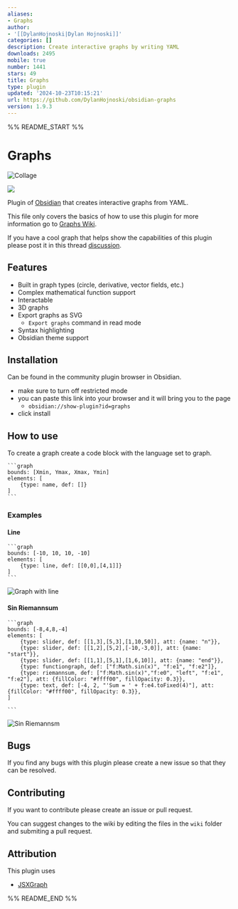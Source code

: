 ```yaml
---
aliases:
- Graphs
author:
- '[[DylanHojnoski|Dylan Hojnoski]]'
categories: []
description: Create interactive graphs by writing YAML
downloads: 2495
mobile: true
number: 1441
stars: 49
title: Graphs
type: plugin
updated: '2024-10-23T10:15:21'
url: https://github.com/DylanHojnoski/obsidian-graphs
version: 1.9.3
---
```


%% README_START %%

# Graphs 
![Collage](https://raw.githubusercontent.com/DylanHojnoski/obsidian-graphs/HEAD/images/collage.png)

[![](https://img.shields.io/static/v1?label=Sponsor&message=%E2%9D%A4&logo=GitHub&color=%23fe8e86)](https://github.com/sponsors/DylanHojnoski)

Plugin of [Obsidian](https://obsidian.md/) that creates interactive graphs from YAML.

This file only covers the basics of how to use this plugin for more information go to [Graphs Wiki](https://github.com/DylanHojnoski/obsidian-graphs/wiki).

If you have a cool graph that helps show the capabilities of this plugin please post it in this thread [discussion](https://github.com/DylanHojnoski/obsidian-graphs/discussions/15).

## Features

* Built in graph types (circle, derivative, vector fields, etc.)
* Complex mathematical function support
* Interactable
* 3D graphs
* Export graphs as SVG
	* `Export graphs` command in read mode
* Syntax highlighting
* Obsidian theme support

## Installation

Can be found in the community plugin browser in Obsidian.
* make sure to turn off restricted mode
* you can paste this link into your browser and it will bring you to the page
	* `obsidian://show-plugin?id=graphs`
 *  click install

## How to use 

To create a graph create a code block with the language set to graph.

````
```graph
bounds: [Xmin, Ymax, Xmax, Ymin]
elements: [
	{type: name, def: []}
]
```
````

### Examples

#### Line

````
```graph
bounds: [-10, 10, 10, -10]
elements: [
	{type: line, def: [[0,0],[4,1]]}
]
```
````

![Graph with line](https://raw.githubusercontent.com/DylanHojnoski/obsidian-graphs/HEAD/images/line.png)

#### Sin Riemannsum

````
```graph
bounds: [-8,4,8,-4]
elements: [
	{type: slider, def: [[1,3],[5,3],[1,10,50]], att: {name: "n"}},
	{type: slider, def: [[1,2],[5,2],[-10,-3,0]], att: {name: "start"}},
	{type: slider, def: [[1,1],[5,1],[1,6,10]], att: {name: "end"}},
	{type: functiongraph, def: ["f:Math.sin(x)", "f:e1", "f:e2"]},
	{type: riemannsum, def: ["f:Math.sin(x)","f:e0", "left", "f:e1", "f:e2"], att: {fillColor: "#ffff00", fillOpacity: 0.3}},
	{type: text, def: [-4, 2, "'Sum = ' + f:e4.toFixed(4)"], att: {fillColor: "#ffff00", fillOpacity: 0.3}},
]

```
````

![Sin Riemannsm](https://raw.githubusercontent.com/DylanHojnoski/obsidian-graphs/HEAD/images/sinRiemannsum.gif)

## Bugs

If you find any bugs with this plugin please create a new issue so that they can be resolved.

##  Contributing

If you want to contribute please create an issue or pull request.

You can suggest changes to the wiki by editing the files in the `wiki` folder and submiting a pull request.

## Attribution

This plugin uses 

- [JSXGraph](https://jsxgraph.org/wp/index.html)



%% README_END %%
